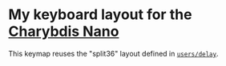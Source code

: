 # My keyboard layout for the [Charybdis Nano](https://bastardkb.com/charybdis-nano/)

This keymap reuses the "split36" layout defined in
[`users/delay`](../../../../../users/delay/README.md).

